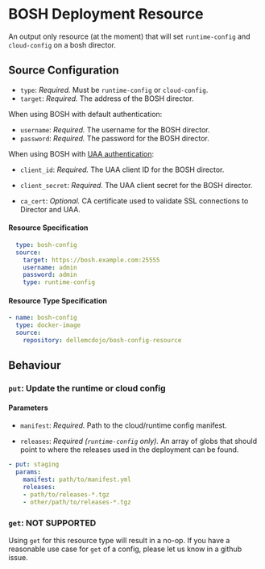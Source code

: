 # BOSH Deployment Resource

An output only resource (at the moment) that will set `runtime-config` and `cloud-config` on a bosh director.

## Source Configuration

* `type`: *Required.* Must be `runtime-config` or `cloud-config`.
* `target`: *Required.* The address of the BOSH director.

When using BOSH with default authentication:
* `username`: *Required.* The username for the BOSH director.
* `password`: *Required.* The password for the BOSH director.

When using BOSH with [UAA authentication](https://bosh.io/docs/director-users-uaa.html#client-login):
* `client_id`: *Required.* The UAA client ID for the BOSH director.
* `client_secret`: *Required.* The UAA client secret for the BOSH director.

* `ca_cert`: *Optional.* CA certificate used to validate SSL connections to Director and UAA.

#### Resource Specification 

``` yaml
  type: bosh-config
  source:
    target: https://bosh.example.com:25555
    username: admin
    password: admin
    type: runtime-config
```

#### Resource Type Specification

``` yaml
- name: bosh-config
  type: docker-image
  source:
    repository: dellemcdojo/bosh-config-resource
```

## Behaviour

### `put`: Update the runtime or cloud config

#### Parameters

* `manifest`: *Required.* Path to the cloud/runtime config manifest.

* `releases`: *Required (`runtime-config` only).* An array of globs that should point to where the
  releases used in the deployment can be found.

``` yaml
- put: staging
  params:
    manifest: path/to/manifest.yml
    releases:
    - path/to/releases-*.tgz
    - other/path/to/releases-*.tgz
```

### `get`: NOT SUPPORTED

Using `get` for this resource type will result in a no-op.  If you have a reasonable use case for `get` of a config, please let us know in a github issue.
